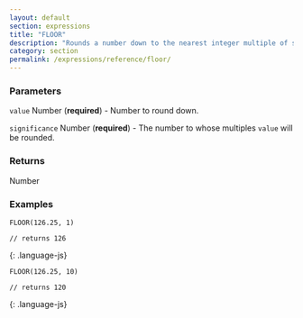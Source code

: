 ```yaml
---
layout: default
section: expressions
title: "FLOOR"
description: "Rounds a number down to the nearest integer multiple of specified significance."
category: section
permalink: /expressions/reference/floor/
---
```


### Parameters

`value` Number (__required__) - Number to round down.

`significance` Number (__required__) - The number to whose multiples `value` will be rounded.

### Returns

Number

### Examples

~~~
FLOOR(126.25, 1)

// returns 126
~~~
{: .language-js}


~~~
FLOOR(126.25, 10)

// returns 120
~~~
{: .language-js}